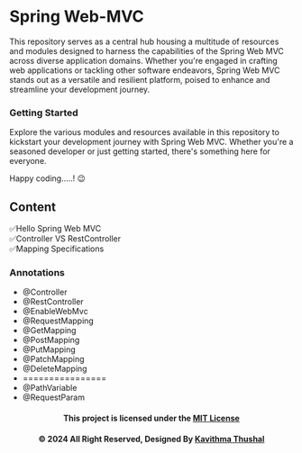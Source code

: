 # Spring Web-MVC

This repository serves as a central hub housing a multitude of resources and modules designed to harness the
capabilities of the Spring Web MVC across diverse application domains. Whether you're engaged in crafting web
applications or tackling other software endeavors, Spring Web MVC stands out as a versatile and resilient platform,
poised to enhance and streamline your development journey.<br/>

### Getting Started

Explore the various modules and resources available in this repository to kickstart your development journey with Spring
Web MVC. Whether you're a seasoned developer or just getting started, there's something here for everyone.

Happy coding.....! 😉

## Content

✅Hello Spring Web MVC</br>
✅Controller VS RestController</br>
✅Mapping Specifications</br>

### Annotations

* @Controller
* @RestController
* @EnableWebMvc
* @RequestMapping
* @GetMapping
* @PostMapping
* @PutMapping
* @PatchMapping
* @DeleteMapping
* ================
* @PathVariable
* @RequestParam

<div align="center">

#### This project is licensed under the [MIT License](LICENSE)

#### © 2024 All Right Reserved, Designed By [Kavithma Thushal](https://github.com/Thushal2001)

</div>